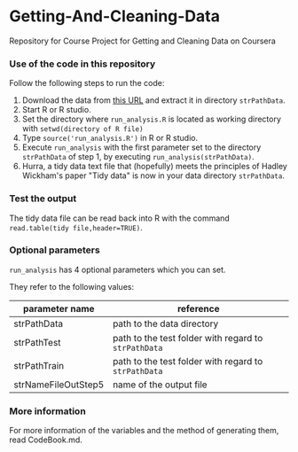 Getting-And-Cleaning-Data
=========================

Repository for Course Project for Getting and Cleaning Data on Coursera

### Use of the code in this repository
Follow the following steps to run the code:

1. Download the data from [this URL]( https://d396qusza40orc.cloudfront.net/getdata%2Fprojectfiles%2FUCI%20HAR%20Dataset.zip) and extract it in directory `strPathData`.
2. Start R or R studio.
3. Set the directory where `run_analysis.R` is located as working directory with `setwd(directory of R file)`
4. Type `source('run_analysis.R')` in R or R studio.
5. Execute `run_analysis` with the first parameter set to the directory `strPathData` of step 1, by executing `run_analysis(strPathData)`.
6. Hurra, a tidy data text file that (hopefully) meets the principles of Hadley Wickham's paper "Tidy data" is now in your data directory `strPathData`.

### Test the output
The tidy data file can be read back into R with the command `read.table(tidy file,header=TRUE)`.

### Optional parameters
`run_analysis` has 4 optional parameters which you can set.

They refer to the following values:

parameter name|reference
 --- | ---
strPathData | path to the data directory
strPathTest | path to the test folder with regard to `strPathData`
strPathTrain | path to the test folder with regard to `strPathData`
strNameFileOutStep5 | name of the output file

### More information
For more information of the variables and the method of generating them, read CodeBook.md.